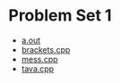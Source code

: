 # Problem Set 1

- [a.out](./a.out)
- [brackets.cpp](./brackets.cpp)
- [mess.cpp](./mess.cpp)
- [tava.cpp](./tava.cpp)

